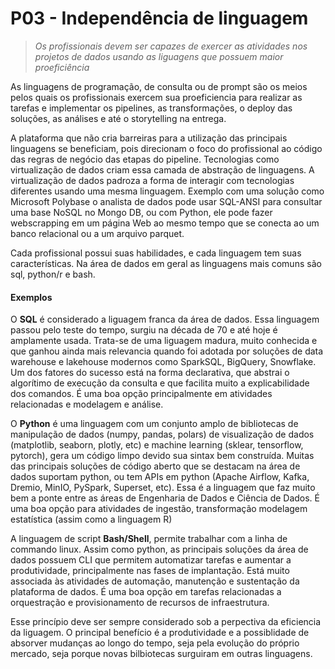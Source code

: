 # P03 - Independência de linguagem
> _Os profissionais devem ser capazes de exercer as atividades nos projetos de dados usando as liguagens que possuem maior proeficiência_

As linguagens de programação, de consulta ou de prompt são os meios pelos quais os profissionais exercem sua proeficiencia para realizar as tarefas e implementar os pipelines, as transformações, o deploy das soluções, as análises e até o storytelling na entrega. 

A plataforma que não cria barreiras para a utilização das principais linguagens se beneficiam, pois direcionam o foco do profissional ao código das regras de negócio das etapas do pipeline. Tecnologias como virtualização de dados criam essa camada de abstração de linguagens. A virtualização de dados padroza a forma de interagir com tecnologias diferentes usando uma mesma linguagem. Exemplo com uma solução como Microsoft Polybase o analista de dados pode usar SQL-ANSI para consultar uma base NoSQL no Mongo DB, ou com Python, ele pode fazer webscrapping em um página Web ao mesmo tempo que se conecta ao um banco relacional ou a um arquivo parquet.

Cada profissional possui suas habilidades, e cada linguagem tem suas características. Na área de dados em geral as linguagens mais comuns são sql, python/r e bash.

#### Exemplos
O **SQL** é considerado a liguagem franca da área de dados. Essa linguagem passou pelo teste do tempo, surgiu na década de 70 e até hoje é amplamente usada. Trata-se de uma liguagem madura, muito conhecida e que ganhou ainda mais relevancia quando foi adotada por soluções de data warehouse e lakehouse modernos como SparkSQL, BigQuery, Snowflake. Um dos fatores do sucesso está na forma declarativa, que abstrai o algorítimo de execução da consulta e que facilita muito a explicabilidade dos comandos. É uma boa opção principalmente em atividades relacionadas e modelagem e análise.

O **Python** é uma linguagem com um conjunto amplo de bibliotecas de manipulação de dados (numpy, pandas, polars) de visualização de dados (matplotlib, seaborn, plotly, etc) e machine learning (sklear, tensorflow, pytorch), gera um código limpo devido sua sintax bem construída. Muitas das principais soluções de código aberto que se destacam na área de dados suportam python, ou tem APIs em python (Apache Airflow, Kafka, Dremio, MinIO, PySpark, Superset, etc). Essa é a linguagem que faz muito bem a ponte entre as áreas de Engenharia de Dados e Ciência de Dados. É uma boa opção para atividades de ingestão, transformação modelagem estatística (assim como a linguagem R)

A linguagem de script **Bash/Shell**, permite trabalhar com a linha de commando linux. Assim como python, as principais soluções da área de dados possuem CLI que permitem automatizar tarefas e aumentar a produtividade, principalmente nas fases de implantação. Está muito associada às atividades de automação, manutenção e sustentação da plataforma de dados. É uma boa opção em tarefas relacionadas a orquestração e provisionamento de recursos de infraestrutura.

Esse princípio deve ser sempre considerado sob a perpectiva da eficiencia da liguagem. O principal benefício é a produtividade e a possiblidade de absorver mudanças ao longo do tempo, seja pela evolução do próprio mercado, seja porque novas bilbiotecas surguiram em outras linguagens.


